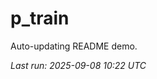 # p_train

Auto-updating README demo.

<!--START_SECTION:status-->
_Last run: 2025-09-08 10:22 UTC_
<!--END_SECTION:status-->























































































































































































































































































































































































































































